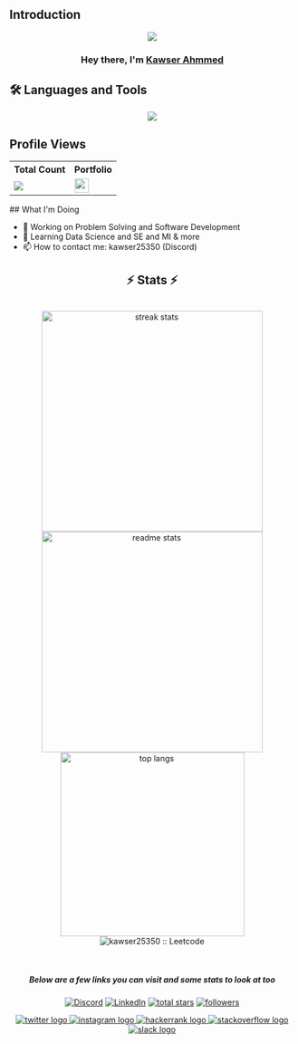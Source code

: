 ## Introduction
<p align="center">
<img src="https://readme-typing-svg.demolab.com/?lines= Im%20Addicted%20to%20Competitive%20Programming;Developer%20of%20Python%20Django;3+%2B%20years%20of%20coding%20experience&font=Fira%20Code&center=true&width=700&height=45&color=fff53a&vCenter=true&pause=1000&size=25" /></a>
</p>

</p>
<h3 align="center">Hey there, I'm <a href="https://github.com/kawser25350">Kawser Ahmmed</a></h3>

## 🛠 Languages and Tools
<p align="center"> 
  <a href="https://github.com/kawser25350">
    <img src="https://skillicons.dev/icons?i=c,cpp,python,java,mysql,linux,git,mongodb,vscode,github,css,html,bots"> 
  </a> 
</p>

 
## Profile Views 

  <table>
    <tr>
      <!-- <th>Profile Views</th> -->
      <th>Total Count</th>
      <th>Portfolio</th>
    </tr>
    <tr>
      <!-- Profile Views -->
      <td>
         <a href="https://github.com/kawser25350"> <img src="https://komarev.com/ghpvc/?username=kawser25350ss&style=for-the-badge&color=brightgreen"> </a>
      </td>
      <td> 
        <div align="left">
            <a href="https://kamrulhasansojib.github.io/Portfolio/">
              <img src="https://img.shields.io/static/v1?message=Portfolio&logo=codepen&label=&color=0080FE&logoColor=white&labelColor=&style=plastic" height="25" alt="codepen logo"  />
            </a>
        </div>
      </td>
    </tr>
  </table>
<!-- Sponsor
   <a href="https://github.com/sponsors/Thinkright20"><img alt="sponsors" title="All Sponsors" src="https://img.shields.io/badge/-All Sponsors-FD9494?style=for-the-badge&logo=GitHub&logoColor=black"/></a>
-->
## What I'm Doing

- 🔭 Working on Problem Solving and Software Development
- 🌱 Learning Data Science and SE and MI & more
- 📫 How to contact me: kawser25350 (Discord)


<h2 align="center">⚡ Stats ⚡</h2>
<br>
<div align=center>
  <img width=390 src="https://github-readme-streak-stats-salesp07.vercel.app/?user=kawser25350&count_private=true&theme=react&border_radius=10" alt="streak stats"/>
  <img width=390 src="https://github-readme-stats-salesp07.vercel.app/api?username=kawser25350&count_private=true&show_icons=true&theme=react&rank_icon=github&border_radius=10" alt="readme stats" />
  <br/>
  <img width=325 align="center" src="https://github-readme-stats-salesp07.vercel.app/api/top-langs/?username=kawser25350&hide=HTML&langs_count=8&layout=compact&theme=react&border_radius=10&size_weight=0.5&count_weight=0.5&exclude_repo=github-readme-stats" alt="top langs" />
  <img alt="kawser25350 :: Leetcode" align="center" src="https://leetcode-badge-sage.vercel.app/badge/KawserAhmmed?theme=dark&bgColor=282828&border_radius=10"> <p><br></p>
<h5 align="center">Below are a few links you can visit and some stats to look at too</h5>

<p align="center">
  <a href="https://discord.gg/HACk#4796" target="_blank" ><img alt="Discord" title="Discord" src="https://img.shields.io/badge/-Discord-7289DA?style=for-the-badge&logo=discord&logoColor=white"/></a>
  <a href="https://www.linkedin.com/in/kawser-ahmmed-6a0b65267/" target="_blank"><img alt="LinkedIn" title="LinkedIn" src="https://img.shields.io/badge/-LinkedIn-0077B5?style=for-the-badge&logo=linkedin&logoColor=white"/></a>
<a href="https://github.com/kawser25350?tab=repositories&sort=stargazers">
    <img alt="total stars" title="Total stars on GitHub" src="https://custom-icon-badges.demolab.com/github/stars/Thinkright20?color=B8B92B&style=for-the-badge&labelColor=959532&logo=star"/></a>
<a href="https://github.com/kawser25350"><img alt="followers" title="Follow me on Github" src="https://img.shields.io/github/followers/thinkright20?color=236ad3&style=for-the-badge&logo=github&label=Follow"/></a>
 </p>
 
 <p>
<div align="center">
  </a>
  <a href="https://x.com/AhamedKowar" target="_blank">
    <img src="https://img.shields.io/static/v1?message=Twitter&logo=twitter&label=&color=1DA1F2&logoColor=white&labelColor=&style=for-the-badge"alt="twitter logo"  />
  </a>
  <a href="https://www.instagram.com/kowsar_ahamed_shuvo/" target="_blank">
    <img src="https://img.shields.io/static/v1?message=Instagram&logo=instagram&label=&color=E4405F&logoColor=white&labelColor=&style=for-the-badge" alt="instagram logo"  />
  </a>
  <a href="https://hackerrank.com/profile/mkshuvo25350" target="_blank">
    <img src="https://img.shields.io/static/v1?message=HackerRank&logo=hackerrank&label=&color=2EC866&logoColor=white&labelColor=&style=for-the-badge"  alt="hackerrank logo"  />
  </a>
 
  <a href="https://stackoverflow.com/users/23400392/kawser-ahmmed" target="_blank">
  <img src="https://img.shields.io/static/v1?message=Stackoverflow&logo=stackoverflow&label=&color=FE7A16&logoColor=white&labelColor=&style=for-the-badge"  alt="stackoverflow logo"  />
  </a>
  <a href="https://codeforces.com/profile/Kawser-Ahmmed" target="_blank">
    <img src="https://img.shields.io/static/v1?message=Slack&logo=slack&label=codeforce&color=4A154B&logoColor=white&labelColor=&style=for-the-badge" alt="slack logo"  />
</div>
   
 </p>
</div>
<br/><br/>

